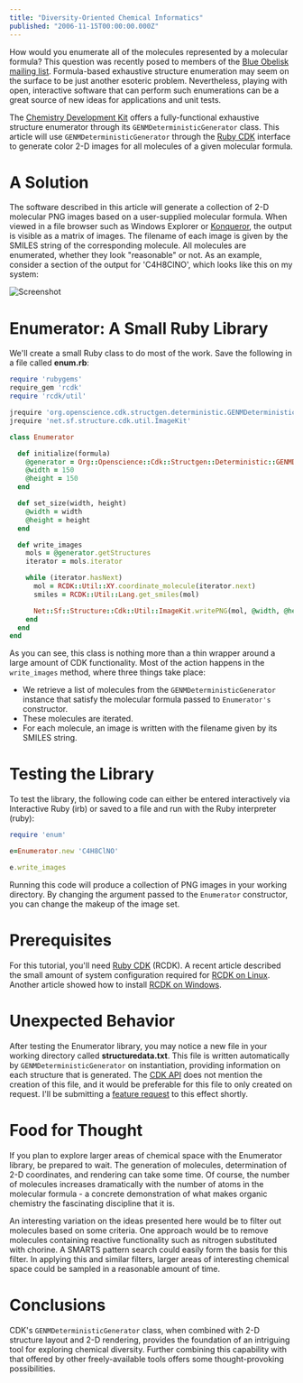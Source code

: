 ```yaml
---
title: "Diversity-Oriented Chemical Informatics"
published: "2006-11-15T00:00:00.000Z"
---
```


How would you enumerate all of the molecules represented by a molecular formula? This question was recently posed to members of the <a href="http://hardly.cubic.uni-koeln.de/pipermail/blue-obelisk/2006-November/000970.html">Blue Obelisk mailing list</a>. Formula-based exhaustive structure enumeration may seem on the surface to be just another esoteric problem. Nevertheless, playing with open, interactive software that can perform such enumerations can be a great source of new ideas for applications and unit tests.

The <a href="http://cdk.sf.net">Chemistry Development Kit</a> offers a fully-functional exhaustive structure enumerator through its `GENMDeterministicGenerator` class. This article will use `GENMDeterministicGenerator` through the <a href="http://depth-first.com/articles/2006/10/30/agile-chemical-informatics-development-with-cdk-and-ruby-rcdk-0-3-0">Ruby CDK</a> interface to generate color 2-D images for all molecules of a given molecular formula.

# A Solution

The software described in this article will generate a collection of 2-D molecular PNG images based on a user-supplied molecular formula. When viewed in a file browser such as Windows Explorer or <a href="http://www.konqueror.org/">Konqueror</a>, the output is visible as a matrix of images. The filename of each image is given by the SMILES string of the corresponding molecule. All molecules are enumerated, whether they look "reasonable" or not. As an example, consider a section of the output for 'C4H8ClNO', which looks like this on my system:

![Screenshot](/images/posts/20061115/screenshot.png)

# Enumerator: A Small Ruby Library

We'll create a small Ruby class to do most of the work. Save the following in a file called <strong>enum.rb</strong>:

```ruby
require 'rubygems'
require_gem 'rcdk'
require 'rcdk/util'

jrequire 'org.openscience.cdk.structgen.deterministic.GENMDeterministicGenerator'
jrequire 'net.sf.structure.cdk.util.ImageKit'

class Enumerator

  def initialize(formula)
    @generator = Org::Openscience::Cdk::Structgen::Deterministic::GENMDeterministicGenerator.new(formula, '')
    @width = 150
    @height = 150
  end

  def set_size(width, height)
    @width = width
    @height = height
  end

  def write_images
    mols = @generator.getStructures
    iterator = mols.iterator

    while (iterator.hasNext)
      mol = RCDK::Util::XY.coordinate_molecule(iterator.next)
      smiles = RCDK::Util::Lang.get_smiles(mol)

      Net::Sf::Structure::Cdk::Util::ImageKit.writePNG(mol, @width, @height, "#{smiles}.png")
    end
  end
end
```

As you can see, this class is nothing more than a thin wrapper around a large amount of CDK functionality. Most of the action happens in the `write_images` method, where three things take place:

- We retrieve a list of molecules from the `GENMDeterministicGenerator` instance that satisfy the molecular formula passed to `Enumerator's` constructor.
- These molecules are iterated.
- For each molecule, an image is written with the filename given by its SMILES string.

# Testing the Library

To test the library, the following code can either be entered interactively via Interactive Ruby (irb) or saved to a file and run with the Ruby interpreter (ruby):

```ruby
require 'enum'

e=Enumerator.new 'C4H8ClNO'

e.write_images
```

Running this code will produce a collection of PNG images in your working directory. By changing the argument passed to the `Enumerator` constructor, you can change the makeup of the image set.

# Prerequisites

For this tutorial, you'll need <a href="http://depth-first.com/articles/2006/10/30/agile-chemical-informatics-development-with-cdk-and-ruby-rcdk-0-3-0">Ruby CDK</a> (RCDK). A recent article described the small amount of system configuration required for <a href="http://depth-first.com/articles/2006/09/25/cdk-the-ruby-way-rcdk-0-2-0">RCDK on Linux</a>. Another article showed how to install <a href="http://depth-first.com/articles/2006/10/12/running-ruby-java-bridge-on-windows">RCDK on Windows</a>.

# Unexpected Behavior

After testing the Enumerator library, you may notice a new file in your working directory called <strong>structuredata.txt</strong>. This file is written automatically by `GENMDeterministicGenerator` on instantiation, providing information on each structure that is generated. The <a href="http://cdk.sourceforge.net/api/org/openscience/cdk/structgen/deterministic/GENMDeterministicGenerator.html">CDK API</a> does not mention the creation of this file, and it would be preferable for this file to only created on request. I'll be submitting a <a href="http://sourceforge.net/tracker/?group_id=20024&amp;atid=370024">feature request</a> to this effect shortly.

# Food for Thought

If you plan to explore larger areas of chemical space with the Enumerator library, be prepared to wait. The generation of molecules, determination of 2-D coordinates, and rendering can take some time. Of course, the number of molecules increases dramatically with the number of atoms in the molecular formula - a concrete demonstration of what makes organic chemistry the fascinating discipline that it is.

An interesting variation on the ideas presented here would be to filter out molecules based on some criteria. One approach would be to remove molecules containing reactive functionality such as nitrogen substituted with chorine. A SMARTS pattern search could easily form the basis for this filter. In applying this and similar filters, larger areas of interesting chemical space could be sampled in a reasonable amount of time.

# Conclusions

CDK's `GENMDeterministicGenerator` class, when combined with 2-D structure layout and 2-D rendering, provides the foundation of an intriguing tool for exploring chemical diversity. Further combining this capability with that offered by other freely-available tools offers some thought-provoking possibilities.